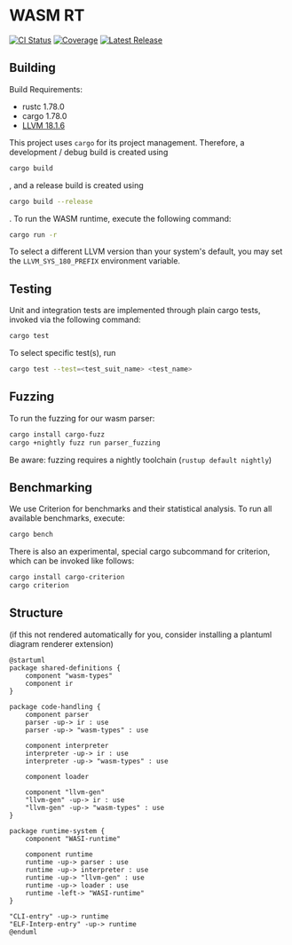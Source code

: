 # WASM RT

[![CI Status](https://gitlab.db.in.tum.de/epd24s/wasm-rt/badges/master/pipeline.svg)](https://gitlab.db.in.tum.de/epd24s/wasm-rt/-/commits/master)
[![Coverage](https://gitlab.db.in.tum.de/epd24s/wasm-rt/badges/master/coverage.svg)](https://gitlab.db.in.tum.de/epd24s/wasm-rt/-/commits/master)
[![Latest Release](https://gitlab.db.in.tum.de/epd24s/wasm-rt/-/badges/release.svg)](https://gitlab.db.in.tum.de/epd24s/wasm-rt/-/releases)

## Building

Build Requirements:
 - rustc 1.78.0
 - cargo 1.78.0
 - [LLVM 18.1.6](https://github.com/llvm/llvm-project/releases/tag/llvmorg-18.1.6)

This project uses `cargo` for its project management. Therefore, a development / debug build is created using
```sh
cargo build
```
, and a release build is created using
```sh
cargo build --release
```
. To run the WASM runtime, execute the following command:
```sh
cargo run -r
```

To select a different LLVM version than your system's default, you may set the `LLVM_SYS_180_PREFIX` environment variable.

## Testing

Unit and integration tests are implemented through plain cargo tests, invoked via the following command:
```sh
cargo test
```

To select specific test(s), run
```sh
cargo test --test=<test_suit_name> <test_name>
```

## Fuzzing

To run the fuzzing for our wasm parser:
```sh
cargo install cargo-fuzz
cargo +nightly fuzz run parser_fuzzing
```
Be aware: fuzzing requires a nightly toolchain (`rustup default nightly`)

## Benchmarking

We use Criterion for benchmarks and their statistical analysis. To run all available benchmarks, execute:
```sh
cargo bench
```

There is also an experimental, special cargo subcommand for criterion, which can be invoked like follows:
```sh
cargo install cargo-criterion
cargo criterion
```

## Structure

(if this not rendered automatically for you, consider installing a plantuml diagram renderer extension)
```plantuml
@startuml
package shared-definitions {
    component "wasm-types"
    component ir
}

package code-handling {
    component parser
    parser -up-> ir : use
    parser -up-> "wasm-types" : use

    component interpreter
    interpreter -up-> ir : use
    interpreter -up-> "wasm-types" : use

    component loader

    component "llvm-gen"
    "llvm-gen" -up-> ir : use
    "llvm-gen" -up-> "wasm-types" : use
}

package runtime-system {
    component "WASI-runtime"

    component runtime
    runtime -up-> parser : use
    runtime -up-> interpreter : use
    runtime -up-> "llvm-gen" : use
    runtime -up-> loader : use
    runtime -left-> "WASI-runtime"
}

"CLI-entry" -up-> runtime
"ELF-Interp-entry" -up-> runtime
@enduml
```
